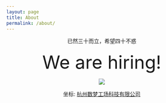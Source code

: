 ```yaml
---
layout: page
title: About
permalink: /about/
---
```


<!--<img src="{{ site.baseurl }}/assets/profile.jpg" title="Profile Picture" class="profile">-->
<center> 已然三十而立，希望四十不惑 </center >

<br>

<font size="20px">
<center> We are hiring! </center>
</font>

<center>
<p><img style="mergin:5px;" src="http://dtstar.cn/assets/img/kuli.jpg"></p>
</center>

<center>
 坐标: <A href="http://www.dtdream.com/pub/msite/2016/campus/default.html#zw">杭州数梦工场科技有限公司</A>
</center>
<br>


[centrarium]: https://github.com/bencentra/centrarium
[bencentra]: http://bencentra.com
[jekyll]: https://github.com/jekyll/jekyll
